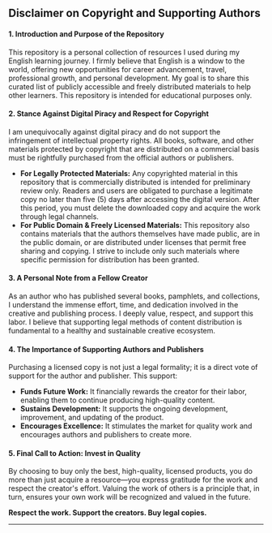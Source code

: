 ## **Disclaimer on Copyright and Supporting Authors**

#### **1. Introduction and Purpose of the Repository**

This repository is a personal collection of resources I used during my English learning journey. I firmly believe that English is a window to the world, offering new opportunities for career advancement, travel, professional growth, and personal development. My goal is to share this curated list of publicly accessible and freely distributed materials to help other learners. This repository is intended for educational purposes only.

#### **2. Stance Against Digital Piracy and Respect for Copyright**

I am unequivocally against digital piracy and do not support the infringement of intellectual property rights. All books, software, and other materials protected by copyright that are distributed on a commercial basis must be rightfully purchased from the official authors or publishers.

*   **For Legally Protected Materials:** Any copyrighted material in this repository that is commercially distributed is intended for preliminary review only. Readers and users are obligated to purchase a legitimate copy no later than five (5) days after accessing the digital version. After this period, you must delete the downloaded copy and acquire the work through legal channels.
*   **For Public Domain & Freely Licensed Materials:** This repository also contains materials that the authors themselves have made public, are in the public domain, or are distributed under licenses that permit free sharing and copying. I strive to include only such materials where specific permission for distribution has been granted.

#### **3. A Personal Note from a Fellow Creator**

As an author who has published several books, pamphlets, and collections, I understand the immense effort, time, and dedication involved in the creative and publishing process. I deeply value, respect, and support this labor. I believe that supporting legal methods of content distribution is fundamental to a healthy and sustainable creative ecosystem.

#### **4. The Importance of Supporting Authors and Publishers**

Purchasing a licensed copy is not just a legal formality; it is a direct vote of support for the author and publisher. This support:
*   **Funds Future Work:** It financially rewards the creator for their labor, enabling them to continue producing high-quality content.
*   **Sustains Development:** It supports the ongoing development, improvement, and updating of the product.
*   **Encourages Excellence:** It stimulates the market for quality work and encourages authors and publishers to create more.

#### **5. Final Call to Action: Invest in Quality**

By choosing to buy only the best, high-quality, licensed products, you do more than just acquire a resource—you express gratitude for the work and respect the creator's effort. Valuing the work of others is a principle that, in turn, ensures your own work will be recognized and valued in the future.

**Respect the work. Support the creators. Buy legal copies.**

***
